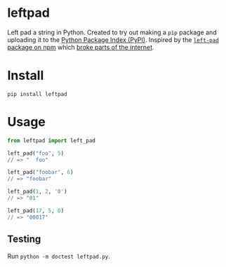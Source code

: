 # leftpad
Left pad a string in Python. 
Created to try out making a `pip` package and uploading it to the [Python Package Index (PyPI)](https://pypi.org/).
Inspired by the [`left-pad` package on npm](https://www.npmjs.com/package/left-pad) which [broke parts of the internet](https://www.theregister.co.uk/2016/03/23/npm_left_pad_chaos/).

# Install
`pip install leftpad`

# Usage
```python
from leftpad import left_pad

left_pad("foo", 5)
// => "  foo"

left_pad("foobar", 6)
// => "foobar"

left_pad(1, 2, '0')
// => "01"

left_pad(17, 5, 0)
// => "00017"
```

## Testing
Run `python -m doctest leftpad.py`.